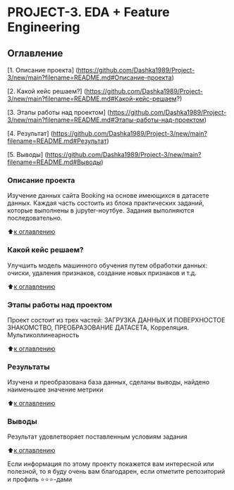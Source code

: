 # PROJECT-3.  EDA + Feature Engineering

## Оглавление

[1. Описание проекта] (https://github.com/Dashka1989/Project-3/new/main?filename=README.md#Описание-проекта)

[2. Какой кейс решаем?] (https://github.com/Dashka1989/Project-3/new/main?filename=README.md#Какой-кейс-решаем?)

[3. Этапы работы над проектом] (https://github.com/Dashka1989/Project-3/new/main?filename=README.md#Этапы-работы-над-проектом)

[4. Результат] (https://github.com/Dashka1989/Project-3/new/main?filename=README.md#Результат)

[5. Выводы] (https://github.com/Dashka1989/Project-3/new/main?filename=README.md#Выводы)

### Описание проекта 
Изучение данных сайта Booking на основе имеющихся в датасете данных. Каждая часть состоить из блока практических заданий, которые выполнены в jupyter-ноутбуе. Задания выполняются последовательно.

:arrow_up:[к оглавлению](https://github.com/Dashka1989/Project-3/new/main?filename=README.md#Оглавление)

### Какой кейс решаем?
Улучшить модель машинного обучения путем обработки данных: очиски, удаления признаков, создание новых признаков и т.д.

:arrow_up:[к оглавлению](https://github.com/Dashka1989/Project-3/new/main?filename=README.md#Оглавление)

### Этапы работы над проектом
Проект состоит из трех частей:
ЗАГРУЗКА ДАННЫХ И ПОВЕРХНОСТОЕ ЗНАКОМСТВО, ПРЕОБРАЗОВАНИЕ ДАТАСЕТА, Корреляция. Мультиколлинеарность

:arrow_up:[к оглавлению](https://github.com/Dashka1989/Project-3/new/main?filename=README.md#Оглавление)

### Результаты
Изучена и преобразована база данных, сделаны выводы, найдено наименьшее значение метрики 

:arrow_up:[к оглавлению](https://github.com/Dashka1989/Project-3/new/main?filename=README.md#Оглавление)

### Выводы
Результат удовлетворяет поставленным условиям задания

:arrow_up:[к оглавлению](https://github.com/Dashka1989/Project-3/new/main?filename=README.md#Оглавление)

Если информация по этому проекту покажется вам интересной или полезной, то я буду очень вам благодарен, если отметите репозиторий и профиль ⭐️⭐️⭐️-дами
